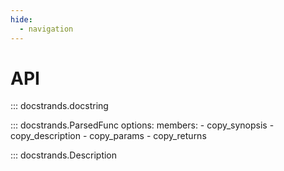 ```yaml
---
hide:
  - navigation
---
```

# API

::: docstrands.docstring

::: docstrands.ParsedFunc
    options:
        members:
            - copy_synopsis
            - copy_description
            - copy_params
            - copy_returns
    

::: docstrands.Description
